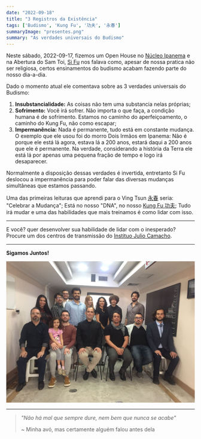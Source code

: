 ```yaml
---
date: "2022-09-18"
title: "3 Registros da Existência"
tags: ['Budismo', 'Kung Fu', '功夫', '永春']
summaryImage: "presentes.png"
summary: "As verdades universais do Budismo"
---
```


Neste sábado, 2022-09-17, fizemos um Open House no [Núcleo Ipanema](http://www.myvt-rio.org/ipanema.php) e na Abertura do Sam Toi, [Si Fu](http://mestrejuliocamacho.com "Mestre Julio Camacho") nos falava como, apesar de nossa pratica não ser religiosa, certos ensinamentos do budismo acabam fazendo parte do nosso dia-a-dia.

Dado o momento atual ele comentava sobre as 3 verdades universais do Budismo:

1. **Insubstancialidade:** As coisas não tem uma substancia nelas próprias;
2. **Sofrimento:** Você irá sofrer. Não importa o que faça, a condição humana é de sofrimento. Estamos no caminho do aperfeiçoamento, o caminho do Kung Fu, não como escapar;
3. **Impermanência:** Nada é permanente, tudo está em constante mudança. O exemplo que ele usou foi do morro Dois Irmãos em Ipanema: Não é porque ele está lá agora, estava lá a 200 anos, estará daqui a 200 anos que ele é permanente. Na verdade, considerando a história da Terra ele está lá por apenas uma pequena fração de tempo e logo irá desaparecer.

Normalmente a disposição dessas verdades é invertida, entretanto Si Fu deslocou a impermanência para poder falar das diversas mudanças simultâneas que estamos passando.

Uma das primeiras leituras que aprendi para o Ving Tsun [永春](https://www.mdbg.net/chinese/dictionary?page=chardict&cdcanoce=0&cdqchi=%E6%B0%B8%E6%98%A5) seria: "Celebrar a Mudança"; Está no nosso "DNA", no nosso [Kung Fu 功夫](../etimologia-kung-fu); Tudo irá mudar e uma das habilidades que mais treinamos é como lidar com isso.

***

E você? quer desenvolver sua habilidade de lidar com o inesperado? Procure um dos centros de transmissão do [Instituo Julio Camacho](http://www.myvt-rio.org/).

***

**Sigamos Juntos!**

![Foto Oficial | Autora: Mayara Galvão ](./foto-oficial.jpg "Foto Oficial | Autora: Mayara Galvão")

***

> *"Não há mal que sempre dure, nem bem que nunca se acabe"*
>
> ~ Minha avó, mas certamente alguém falou antes dela
